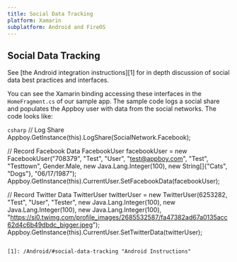 ```yaml
---
title: Social Data Tracking
platform: Xamarin
subplatform: Android and FireOS
---
```

## Social Data Tracking

See [the Android integration instructions][1] for in depth discussion of social data best practices and interfaces.

You can see the Xamarin binding accessing these interfaces in the `HomeFragment.cs` of our sample app.  The sample code logs a social share and populates the Appboy user with data from the social networks.  The code looks like:

```csharp```
// Log Share
Appboy.GetInstance(this).LogShare(SocialNetwork.Facebook);

// Record Facebook Data
FacebookUser facebookUser = new FacebookUser("708379", "Test", "User", "test@appboy.com", "Test", "Testtown", Gender.Male, new Java.Lang.Integer(100), new String[]{"Cats", "Dogs"}, "06/17/1987");
Appboy.GetInstance(this).CurrentUser.SetFacebookData(facebookUser);

// Record Twitter Data
TwitterUser twitterUser = new TwitterUser(6253282, "Test", "User", "Tester",  new Java.Lang.Integer(100), new Java.Lang.Integer(100), new Java.Lang.Integer(100), "https://si0.twimg.com/profile_images/2685532587/fa47382ad67a0135acc62d4c6b49dbdc_bigger.jpeg");
Appboy.GetInstance(this).CurrentUser.SetTwitterData(twitterUser);
```

[1]: /Android/#social-data-tracking "Android Instructions"
